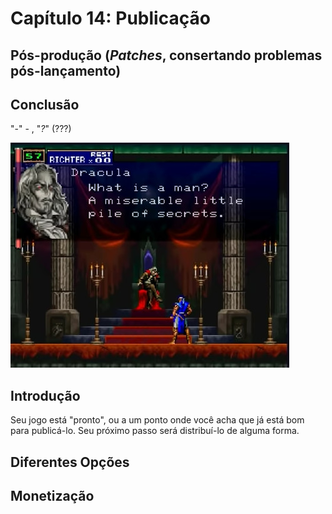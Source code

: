 # Capítulo 14: Publicação

## Pós-produção (_Patches_, consertando problemas pós-lançamento)

## Conclusão


"-" - , "_?_" (???)

![Capítulo 14 capa](../Arquivos/Imagens/capa_14.jpg '.')

## Introdução
Seu jogo está "pronto", ou a um ponto onde você acha que já está bom para publicá-lo. Seu próximo passo será distribuí-lo de alguma forma.

## Diferentes Opções

## Monetização

